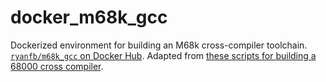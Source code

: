 # docker_m68k_gcc

Dockerized environment for building an M68k cross-compiler toolchain. [`ryanfb/m68k_gcc` on Docker Hub](https://hub.docker.com/r/ryanfb/m68k_gcc/). Adapted from [these scripts for building a 68000 cross compiler](http://www.aaldert.com/outrun/gcc-auto.html).
